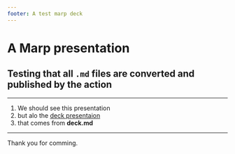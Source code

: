 ```yaml
---
footer: A test marp deck
---
```

# A Marp presentation
## Testing that all `.md` files are converted and published by the action
---
1. We should see this presentation
2. but alo the [deck presentaion](/deck.html)
3. that comes from **deck.md**

---
Thank you for comming.
